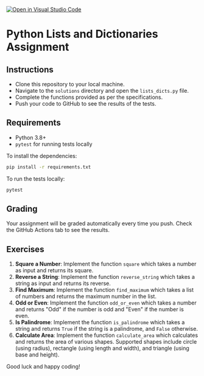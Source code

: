 [![Open in Visual Studio Code](https://classroom.github.com/assets/open-in-vscode-718a45dd9cf7e7f842a935f5ebbe5719a5e09af4491e668f4dbf3b35d5cca122.svg)](https://classroom.github.com/online_ide?assignment_repo_id=12153323&assignment_repo_type=AssignmentRepo)

# Python Lists and Dictionaries Assignment

## Instructions

- Clone this repository to your local machine.
- Navigate to the `solutions` directory and open the `lists_dicts.py` file.
- Complete the functions provided as per the specifications.
- Push your code to GitHub to see the results of the tests.

## Requirements

- Python 3.8+
- `pytest` for running tests locally

To install the dependencies:

```bash
pip install -r requirements.txt
```

To run the tests locally:

```bash
pytest
```

## Grading

Your assignment will be graded automatically every time you push. Check the GitHub Actions tab to see the results.

## Exercises

1. **Square a Number**: Implement the function `square` which takes a number as input and returns its square.
2. **Reverse a String**: Implement the function `reverse_string` which takes a string as input and returns its reverse.
3. **Find Maximum**: Implement the function `find_maximum` which takes a list of numbers and returns the maximum number in the list.
4. **Odd or Even**: Implement the function `odd_or_even` which takes a number and returns "Odd" if the number is odd and "Even" if the number is even.
5. **Is Palindrome**: Implement the function `is_palindrome` which takes a string and returns `True` if the string is a palindrome, and `False` otherwise.
6. **Calculate Area**: Implement the function `calculate_area` which calculates and returns the area of various shapes. Supported shapes include circle (using radius), rectangle (using length and width), and triangle (using base and height).

Good luck and happy coding!
